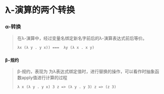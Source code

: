 # λ-演算的两个转换

### α-转换

> 在λ-演算中，经过变量名绑定新名字前后的λ-演算表达式前后等价。
>
> `λx (λ y . y x)) ===  λy (λ x . x y)`

### `β-规约`

> β-规约，表现为  为λ表达式绑定值时，进行替换的操作，可以看作时抽象函数apply值进行计算的过程
>
> `λ x (λ y . y x) 3 z => (λ y . y 3) z => (z 3)`

